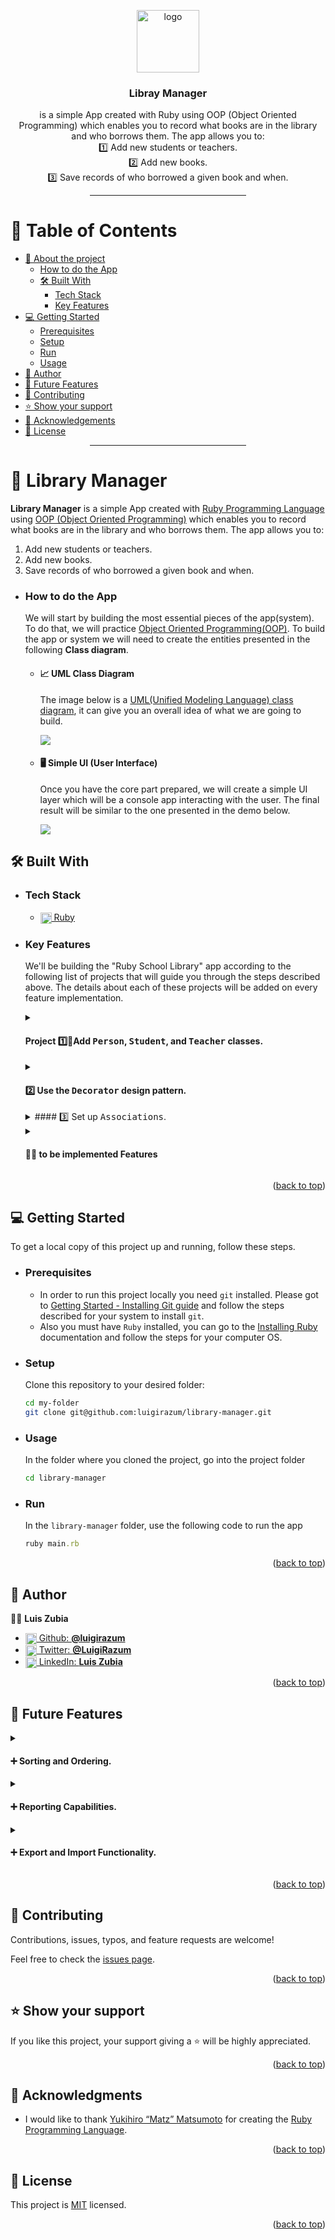 <a name="readme-top"></a>

<div align="center">

  <img src="https://www.svgrepo.com/download/765/library.svg" alt="logo" width="100" height="auto" />
  <br/>

### Libray Manager
is a simple App created with Ruby using OOP (Object Oriented Programming) which enables you to record what books are in the library and who borrows them. The app allows you to:\
1️⃣ Add new students or teachers.\
2️⃣ Add new books.\
3️⃣ Save records of who borrowed a given book and when.

</div>

<div align="center"><hr width="250px"/></div>

# 📗 Table of Contents

- [📙 About the project](#about-project)
  - [How to do the App](#📈-UML-diagram)
  - [🛠 Built With](#built-with)
    - [Tech Stack](#tech-stack)
    - [Key Features](#key-features)
- [💻 Getting Started](#getting-started)
  - [Prerequisites](#prerequisites)
  - [Setup](#setup)
  - [Run](#run)
  - [Usage](#usage)
- [👥 Author](#authors)
- [🔭 Future Features](#future-features)
- [🤝 Contributing](#contributing)
- [⭐️ Show your support](#support)
- [🙏 Acknowledgements](#acknowledgements)
- [📝 License](#license)

<div align="center"><hr width="250px"/></div>

# 📙 Library Manager <a name="about-project"></a>

**Library Manager** is a simple App created with [Ruby Programming Language](https://www.ruby-lang.org/en/) using [OOP (Object Oriented Programming)](https://en.wikipedia.org/wiki/Object-oriented_programming) which enables you to record what books are in the library and who borrows them. The app allows you to:
   1. Add new students or teachers.
   2. Add new books.
   3. Save records of who borrowed a given book and when.


  - ### How to do the App <a name="how-to"></a>
    We will start by building the most essential pieces of the app(system). To do that, we will practice [Object Oriented Programming(OOP)](https://en.wikipedia.org/wiki/Object-oriented_programming). To build the app or system we will need to create the entities presented in the following **Class diagram**.

    - #### 📈 UML Class Diagram
      The image below is a [UML(Unified Modeling Language) class diagram](https://en.wikipedia.org/wiki/Class_diagram#Visibility), it can give you an overall idea of what we are going to build.

      <img src="assets/uml-diagram.png">

    - #### 🖥️ Simple UI (User Interface)
      Once you have the core part prepared, we will create a simple UI layer which will be a console app interacting with the user. The final result will be similar to the one presented in the demo below.

      <img src="assets/ruby-school-library-example.gif">

## 🛠 Built With <a name="built-with"></a>

- ### Tech Stack <a name="tech-stack"></a>

  <ul>
    <li>
      <a href="https://www.ruby-lang.org/en/">
      <img align="center" width="18px" src="https://upload.wikimedia.org/wikipedia/commons/thumb/7/73/Ruby_logo.svg/198px-Ruby_logo.svg.png?20101129171534" alt="ruby logo" />
      Ruby
      </a>
    </li>
  </ul>

<!-- Features -->

- ### Key Features <a name="key-features"></a>
  We'll be building the "Ruby School Library" app according to the following list of projects that will guide you through the steps described above. The details about each of these projects will be added on every feature implementation.

  <details> <!-- #start-first-project-description-->
    <summary>

    #### Project 1️⃣🔹Add <kbd>Person</kbd>, <kbd>Student</kbd>, and <kbd>Teacher</kbd> classes.
    </summary>

    Create in a separate file each of the below classes:

    #### ✳️ Class <kbd>Person</kbd> with the following:
    - Instance vars: `@id`, `@name`, and `@age`.
    - Constructor with `name`, `age`, and `parent_permission` as parameter. `name` and `parent_permission` are optional and have default values of `"Unknown"` and `true`.
    - Getters for `@id`, `@name`, and `@age`.
    - Setters for `@name` and `@age`.
    - Private method `of_age?` that returns `true` if `@age` is greater or equal to 18 and `false` otherwise.
    - Public method `can_use_services?` that returns `true` if person is of age 18 or if they have permission from parents.

    #### ✳️ Class <kbd>Student</kbd> with the following:
    - Inherits from <kbd>Person</kbd>.
    - Constructor extends parent's constructor by adding `@classroom` and a parameter for it.
    - Method `play_hooky` that returns `¯\(ツ)/¯`.

    #### ✳️ Class <kbd>Teacher</kbd> with the following:
    - Inherits from <kbd>Person</kbd>.
    - Constructor extends parent's constructor by adding `@specialization` and a parameter for it.
    - Override `can_use_services?` so it always returns `true`.
  </details> <!-- #end-first-project-description-->

  <details> <!-- #start-second-project-description-->
    <summary>

    #### 2️⃣ Use the <kbd>**Decorator**</kbd> design pattern.
    </summary>

    Think about how you can use two decorators in order to capitalize and trim people's names.

    #### ✳️ Interface
    - Create a class <kbd>Nameable</kbd>.
    - Implement a method called `correct_name` that will raise a `NotImplementedError`.

    #### ✳️ Turn your <kbd>Person</kbd> class to <kbd>Nameable</kbd>
    - Make sure that your <kbd>Person</kbd> class inherits from <kbd>Nameable</kbd>
    - Make sure that this class has a method `correct_name` implemented. It should simply return the `name` attribute.


    #### ✳️ Prepare base <kbd>Decorator</kbd>
    - Make sure that it inherits from <kbd>Nameable</kbd>.
    - In the constructor assign a nameable object from params to an instance variable.
    - Implement the `correct_name` method that returns the result of the `correct_name` method of the `@nameable`.


    #### ✳️ Prepare <kbd>CapitalizeDecorator</kbd> and <kbd>TrimmerDecorator</kbd>
    - For the <kbd>CapitalizeDecorator</kbd>:
      - Create a class that inherits from the base <kbd>Decorator</kbd> class.
      - Implement a method `correct_name` that capitalizes the output of `@nameable.correct_name`.
    - For the <kbd>TrimmerDecorator</kbd>:
      - Create a class that inherits from the base <kbd>Decorator</kbd> class.
      - Implement a method `correct_name` that makes sure that the output of `@nameable.correct_name` has a maximum of 10 characters. If it's longer it should trim the word.

    #### ✳️ See your `decorators` in action
    Try the following code and check if you managed to decorate your person:

    >```ruby
    >person = Person.new(22, 'maximilianus')
    >person.correct_name
    >capitalizedPerson = CapitalizeDecorator.new(person)
    >capitalizedPerson.correct_name
    >capitalizedTrimmedPerson = TrimmerDecorator.new(capitalizedPerson)
    >capitalizedTrimmedPerson.correct_name
    >```
  </details> <!-- #end-second-project-description-->

  <details> <!-- #start-third-project-description-->
    <summary>
    #### 3️⃣ Set up <kbd>Associations</kbd>.
    </summary>
    Now, we are going to finish creating the remaining <kbd>Classes</kbd> for our **Ruby School Library App** and create the <kbd>Associations</kbd> between them.
    #### ✳️ Create a class <kbd>Classroom</kbd> with the following:
    - `@label` instance variable, should be initialized in the constructor.
    - Setter and getter for `@label` (remember about `attr_accessor`).
    #### ✳️ Create the `has-many`/`belongs-to` relationship between <kbd>Classroom</kbd> and <kbd>Student</kbd>.
    The following should be implemented:
    - Create the `has-many` side (a <kbd>Classroom</kbd> has many <kbd>Student</kbd>s).
    - Create the `belongs-to` side (a <kbd>Student</kbd> belongs to a <kbd>Classroom</kbd>).
    - Make sure that when adding a <kbd>Student</kbd> to a <kbd>Classroom</kbd> it also sets the <kbd>Classroom</kbd> for the <kbd>Student</kbd>.
    - Make sure that when setting the <kbd>Classroom</kbd> for a <kbd>Student</kbd> it also adds it to the <kbd>Classroom</kbd>s' <kbd>Student</kbd>s.
    #### ✳️ Create a class <kbd>Book</kbd> with the following:
    - `@title` and `@author` instance variables, should be initialized in the constructor.
    - Setters and getters for instance variables (remember about `attr_accessor`).
    #### ✳️ Create a class <kbd>Rental</kbd> with the following:
    - `@date` instance variable, should be initialized in the constructor.
    - Setter and getter for `@date` (remember about `attr_accessor`).
    #### ✳️ Create the `many-to-many` (also `has-many-through`) relationship between <kbd>Person</kbd> and <kbd>Book</kbd> using the intermediate class <kbd>Rental</kbd>.
    The following should be implemented:
    - Create the `has-many` side of <kbd>Book</kbd> and <kbd>Rental</kbd> (a <kbd>Book</kbd> has many <kbd>Rental</kbd>s).
    - Create the `belongs-to` side of <kbd>Rental</kbd> and <kbd>Book</kbd> (a <kbd>Rental</kbd> belongs to a <kbd>Book</kbd>).
    - Create the `has-many` side of <kbd>Person</kbd> and <kbd>Rental</kbd> (a <kbd>Person</kbd> has many <kbd>Rental</kbd>s).
    - Create the `belongs-to` side of <kbd>Rental</kbd> and <kbd>Person</kbd> (a <kbd>Rental</kbd> belongs to a <kbd>Person</kbd>).
    - Modify the constructor of <kbd>Rental</kbd> so <kbd>Book</kbd> and <kbd>Person</kbd> are set in it.
    #### ✳️ See the <kbd>Associations</kbd> in action
    A 'main.rb' was created on the 'root' folder, you can run it with `>ruby main.rb` to see how the associations work.
    ```ruby
    # a chemistry classroom is created
    chemistry = Classroom.new('chemistry')

    # a student is created, he is in chemistry classroom
    student = Student.new(22, chemistry, 'maximilianus')

    # a book1 is created, it hasn't been rented
    book1 = Book.new('chemistry for nubbies', 'ruth green')

    # a book2 is created, it hasn't been rented
    book2 = Book.new('chemistry advanced', 'john fitzgerald')

    # a teacher is created, with chemistry specialization
    teacher = Teacher.new(22, 'chemistry', 'mr. smith')

    # teacher rents book1 on may 25, 2023
    teacher.add_rental('05/25/2023', book1)

    # book2 is rented by student on may 25, 2023
    book2.add_rental('05/25/2023', student)
    ```
    The result of the previous code once you ran it should be:
    ```sh
    ❯ ruby main.rb
    ---- create a classroom ---
    classroom: chemistry
    classroom students: []

    ---- create a student ---
    student: maximilianus
    student classroom: chemistry
    student rentals: []

    ...
    ...
    ```
  </details> <!-- #end-third-project-description-->

  <details> <!-- #start-tobe-implemented-features-->
    <summary>

    #### 🧑‍💻 to be implemented Features
    </summary>

    #### Project 4️⃣🔹Add basic UI.
    #### Project 5️⃣🔹 Refactoring the code.
    #### Project 6️⃣🔹Preserve data.
    #### Project 7️⃣🔹Unit Tests.
  </details> <!-- #end-tobe-implemented-features-->


<p align="right">(<a href="#readme-top">back to top</a>)</p>

<!-- LIVE DEMO

## 🚀 Live Demo <a name="live-demo"></a>

> Add a link to your deployed project.

- [Live Demo Link](<replace-with-your-deployment-URL>)

<p align="right">(<a href="#readme-top">back to top</a>)</p>
-->
<!-- GETTING STARTED -->

## 💻 Getting Started <a name="getting-started"></a>

To get a local copy of this project up and running, follow these steps.

- ### Prerequisites

   - In order to run this project locally you need `git` installed. Please got to [Getting Started - Installing Git guide](https://git-scm.com/book/en/v2/Getting-Started-Installing-Git) and follow the steps described for your system to install `git`.
   - Also you must have `Ruby` installed, you can go to the [Installing Ruby](https://www.ruby-lang.org/en/documentation/installation/) documentation and follow the steps for your computer OS.


- ### Setup
    Clone this repository to your desired folder:
    ```sh
    cd my-folder
    git clone git@github.com:luigirazum/library-manager.git
    ```
- ### Usage
    In the folder where you cloned the project, go into the project folder
    ```sh
    cd library-manager
    ```
- ### Run
    In the `library-manager` folder, use the following code to run the app
    ```rb
    ruby main.rb
    ```

<p align="right">(<a href="#readme-top">back to top</a>)</p>
<!-- AUTHORS -->

## 👥 Author <a name="authors"></a>

👨‍💻 **Luis Zubia**

<ul>
  <li>
      <a href="https://github.com/luigirazum">
      <img align="center" width="18px" src="https://upload.wikimedia.org/wikipedia/commons/2/24/Github_logo_svg.svg" alt="github logo" />
      Github: <b>@luigirazum</b>
      </a>
    </li>
    <li>
      <a href="https://twitter.com/LuigiRazum">
      <img align="center" width="18px" src="https://upload.wikimedia.org/wikipedia/commons/6/6f/Logo_of_Twitter.svg" alt="twitter logo" />
      Twitter: <b>@LuigiRazum</b>
      </a>
    </li>
    <li>
      <a href="https://linkedin.com/in/luiszubia">
      <img align="center" width="18px" src="https://upload.wikimedia.org/wikipedia/commons/c/ca/LinkedIn_logo_initials.png" alt="linkedin logo" />
      LinkedIn: <b>Luis Zubia</b>
      </a>
    </li>
</ul>

<p align="right">(<a href="#readme-top">back to top</a>)</p>

<!-- FUTURE FEATURES -->

## 🔭 Future Features <a name="future-features"></a>

<details>
  <summary>

  #### ➕ Sorting and Ordering.
  </summary>

  - ❇️ Implement sorting and ordering options for the library data, such as sorting books by title, author, or publication date.
  - ❇️ Make it easier for users to navigate and browse the library's collection.
</details>

<details>
  <summary>

  #### ➕ Reporting Capabilities.
  </summary>

  - ❇️ Develop features that allow users to generate reports or summaries of the library's data, such as a list of borrowed books, overdue books, or books by genre.
  - ❇️ Facilitate better management and analysis of the library's collection and borrowing patterns.
</details>

<details>
  <summary>

  #### ➕ Export and Import Functionality.
  </summary>

  - ❇️ Add the ability to export library data to a file or import data from an external source.
  - ❇️ Allow users to create backups of the library records or import data from other libraries or systems.
</details>
<p align="right">(<a href="#readme-top">back to top</a>)</p>

<!-- CONTRIBUTING -->

## 🤝 Contributing <a name="contributing"></a>

Contributions, issues, typos, and feature requests are welcome!

Feel free to check the [issues page](../../issues/).

<p align="right">(<a href="#readme-top">back to top</a>)</p>

<!-- SUPPORT -->

## ⭐️ Show your support <a name="support"></a>

If you like this project, your support giving a ⭐ will be highly appreciated.

<p align="right">(<a href="#readme-top">back to top</a>)</p>

<!-- ACKNOWLEDGEMENTS -->

## 🙏 Acknowledgments <a name="acknowledgements"></a>

- I would like to thank [Yukihiro “Matz” Matsumoto](http://www.rubyist.net/~matz/) for creating the [Ruby Programming Language](https://www.ruby-lang.org/en/).

<p align="right">(<a href="#readme-top">back to top</a>)</p>

<!-- FAQ (optional)

## ❓ FAQ <a name="faq"></a>

> Add at least 2 questions new developers would ask when they decide to use your project.

- **[Question_1]**

  - [Answer_1]

- **[Question_2]**

  - [Answer_2]

<p align="right">(<a href="#readme-top">back to top</a>)</p>
-->
<!-- LICENSE -->

## 📝 License <a name="license"></a>

This project is [MIT](./LICENSE) licensed.

<p align="right">(<a href="#readme-top">back to top</a>)</p>
